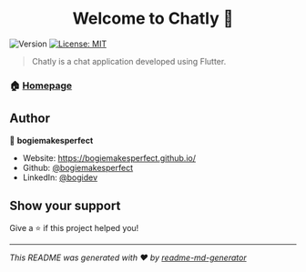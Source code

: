 <h1 align="center">Welcome to Chatly 👋</h1>
<p>
  <img alt="Version" src="https://img.shields.io/badge/version-0.0.1-blue.svg?cacheSeconds=2592000" />
  <a href="#" target="_blank">
    <img alt="License: MIT" src="https://img.shields.io/badge/License-MIT-yellow.svg" />
  </a>
</p>

> Chatly is a chat application developed using Flutter.

### 🏠 [Homepage](https://github.com/bogiemakesperfect/Chatly)

## Author

👤 **bogiemakesperfect**

* Website: https://bogiemakesperfect.github.io/
* Github: [@bogiemakesperfect](https://github.com/bogiemakesperfect)
* LinkedIn: [@bogidev](https://linkedin.com/in/bogidev)

## Show your support

Give a ⭐️ if this project helped you!

***
_This README was generated with ❤️ by [readme-md-generator](https://github.com/kefranabg/readme-md-generator)_